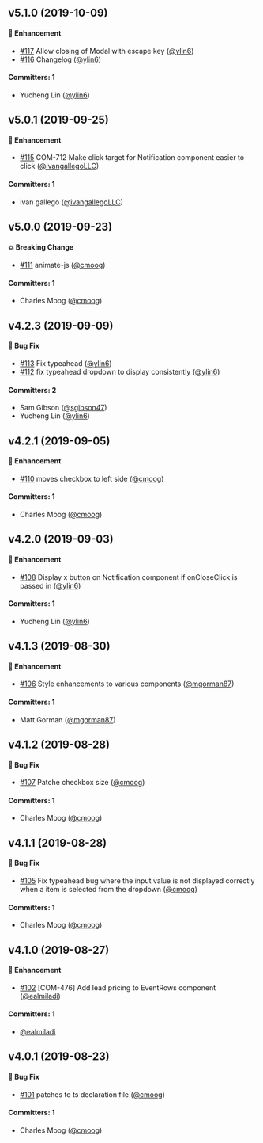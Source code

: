 
## v5.1.0 (2019-10-09)

#### :rocket: Enhancement
* [#117](https://github.com/VividSeats/vivid-design-patterns/pull/117) Allow closing of Modal with escape key ([@ylin6](https://github.com/ylin6))
* [#116](https://github.com/VividSeats/vivid-design-patterns/pull/116) Changelog ([@ylin6](https://github.com/ylin6))

#### Committers: 1
- Yucheng Lin ([@ylin6](https://github.com/ylin6))


## v5.0.1 (2019-09-25)

#### :rocket: Enhancement
* [#115](https://github.com/VividSeats/vivid-design-patterns/pull/115) COM-712 Make click target for Notification component easier to click ([@ivangallegoLLC](https://github.com/ivangallegoLLC))

#### Committers: 1
- ivan gallego ([@ivangallegoLLC](https://github.com/ivangallegoLLC))


## v5.0.0 (2019-09-23)

#### :boom: Breaking Change
* [#111](https://github.com/VividSeats/vivid-design-patterns/pull/111) animate-js ([@cmoog](https://github.com/cmoog))

#### Committers: 1
- Charles Moog ([@cmoog](https://github.com/cmoog))


## v4.2.3 (2019-09-09)

#### :bug: Bug Fix
* [#113](https://github.com/VividSeats/vivid-design-patterns/pull/113) Fix typeahead ([@ylin6](https://github.com/ylin6))
* [#112](https://github.com/VividSeats/vivid-design-patterns/pull/112) fix typeahead dropdown to display consistently ([@ylin6](https://github.com/ylin6))

#### Committers: 2
- Sam Gibson ([@sgibson47](https://github.com/sgibson47))
- Yucheng Lin ([@ylin6](https://github.com/ylin6))


## v4.2.1 (2019-09-05)

#### :rocket: Enhancement
* [#110](https://github.com/VividSeats/vivid-design-patterns/pull/110) moves checkbox to left side ([@cmoog](https://github.com/cmoog))

#### Committers: 1
- Charles Moog ([@cmoog](https://github.com/cmoog))


## v4.2.0 (2019-09-03)

#### :rocket: Enhancement
* [#108](https://github.com/VividSeats/vivid-design-patterns/pull/108) Display x button on Notification component if onCloseClick is passed in ([@ylin6](https://github.com/ylin6))

#### Committers: 1
- Yucheng Lin ([@ylin6](https://github.com/ylin6))


## v4.1.3 (2019-08-30)

#### :rocket: Enhancement
* [#106](https://github.com/VividSeats/vivid-design-patterns/pull/106) Style enhancements to various components ([@mgorman87](https://github.com/mgorman87))

#### Committers: 1
- Matt Gorman ([@mgorman87](https://github.com/mgorman87))


## v4.1.2 (2019-08-28)

#### :bug: Bug Fix
* [#107](https://github.com/VividSeats/vivid-design-patterns/pull/107) Patche checkbox size ([@cmoog](https://github.com/cmoog))

#### Committers: 1
- Charles Moog ([@cmoog](https://github.com/cmoog))


## v4.1.1 (2019-08-28)

#### :bug: Bug Fix
* [#105](https://github.com/VividSeats/vivid-design-patterns/pull/105) Fix typeahead bug where the input value is not displayed correctly when a item is selected from the dropdown ([@cmoog](https://github.com/cmoog))

#### Committers: 1
- Charles Moog ([@cmoog](https://github.com/cmoog))


## v4.1.0 (2019-08-27)

#### :rocket: Enhancement
* [#102](https://github.com/VividSeats/vivid-design-patterns/pull/102) [COM-476] Add lead pricing to EventRows component ([@ealmiladi](https://github.com/ealmiladi))

#### Committers: 1
- [@ealmiladi](https://github.com/ealmiladi)


## v4.0.1 (2019-08-23)

#### :bug: Bug Fix
* [#101](https://github.com/VividSeats/vivid-design-patterns/pull/101) patches to ts declaration file ([@cmoog](https://github.com/cmoog))

#### Committers: 1
- Charles Moog ([@cmoog](https://github.com/cmoog))
